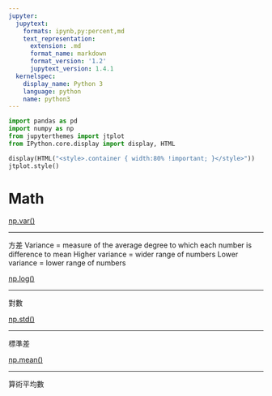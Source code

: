 ```yaml
---
jupyter:
  jupytext:
    formats: ipynb,py:percent,md
    text_representation:
      extension: .md
      format_name: markdown
      format_version: '1.2'
      jupytext_version: 1.4.1
  kernelspec:
    display_name: Python 3
    language: python
    name: python3
---
```


```python
import pandas as pd
import numpy as np
from jupyterthemes import jtplot
from IPython.core.display import display, HTML

display(HTML("<style>.container { width:80% !important; }</style>"))
jtplot.style()
```

# Math


[np.var()](https://docs.scipy.org/doc/numpy/reference/generated/numpy.var.html)

---

方差
Variance = measure of the average degree to which each number is difference to mean
Higher variance = wider range of numbers
Lower variance = lower range of numbers



[np.log()](https://docs.scipy.org/doc/numpy/reference/generated/numpy.log.html)

---
對數


[np.std()](https://docs.scipy.org/doc/numpy/reference/generated/numpy.std.html)

---
標準差


[np.mean()](https://docs.scipy.org/doc/numpy/reference/generated/numpy.mean.html)

---
算術平均數
